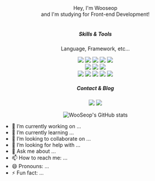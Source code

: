 <div align="center">
  Hey, I'm Wooseop
</div>
<div align="center">
  and I'm studying for Front-end Development!
</div>
</br>
<h5 align="center">Skills & Tools</h5>
<div align="center">
  <p>Language, Framework, etc...</p>
  <img src="https://img.shields.io/badge/Vue.js-4FC08D?style=flat-square&logo=Vue.js&logoColor=white"/>
  <img src="https://img.shields.io/badge/nuxt-00DC82?style=flat-square&logo=nuxtdotjs&logoColor=white"/>
  <img src="https://img.shields.io/badge/vite-646CFF?style=flat-square&logo=vite&logoColor=white"/>
  <img src="https://img.shields.io/badge/JavaScript-F7DF1E?style=flat-square&logo=JavaScript&logoColor=white"/>
  <img src="https://img.shields.io/badge/TypeScript-3178C6?style=flat-square&logo=TypeScript&logoColor=white"/>
  </br>
  <img src="https://img.shields.io/badge/html5-E34F26?style=flat-square&logo=html5&logoColor=white"/>
  <img src="https://img.shields.io/badge/CSS3-1572B6?style=flat-square&logo=CSS3&logoColor=white"/>
  <img src="https://img.shields.io/badge/TailwindCSS-06B6D4?style=flat-square&logo=TailwindCSS&logoColor=white"/>
  </br>
  <img src="https://img.shields.io/badge/firebase-FFCA28?style=flat-square&logo=firebase&logoColor=white"/>
  <img src="https://img.shields.io/badge/vscode-007ACC?style=flat-square&logo=visualstudiocode&logoColor=white"/>
  <img src="https://img.shields.io/badge/GitHub-181717?style=flat-square&logo=GitHub&logoColor=white"/>
  <img src="https://img.shields.io/badge/git-F05032?style=flat-square&logo=git&logoColor=white"/>
  <img src="https://img.shields.io/badge/vercel-000000?style=flat-square&logo=vercel&logoColor=white"/>
</div>
<div align="center">
  <h5 align="center">Contact & Blog</h5>
  <img src="https://img.shields.io/badge/Gmail-EA4335?style=flat-square&logo=Gmail&logoColor=white"/>
  <!-- <img src="https://img.shields.io/badge/Notion-000000?style=flat-square&logo=Notion&logoColor=white"/> -->
  <a href="https://velog.io/@ws71144612" target="_blank"><img src="https://img.shields.io/badge/Velog-20C997?style=flat-square&logo=Velog&logoColor=white"/></a>
</div>

<div align="center">

  ![WooSeop's GitHub stats](https://github-readme-stats.vercel.app/api?username=poesoow&show_icons=true&theme=cobalt)

</div>



- 🔭 I’m currently working on ...
- 🌱 I’m currently learning ...
- 👯 I’m looking to collaborate on ...
- 🤔 I’m looking for help with ...
- 💬 Ask me about ...
- 📫 How to reach me: ...
- 😄 Pronouns: ...
- ⚡ Fun fact: ...


